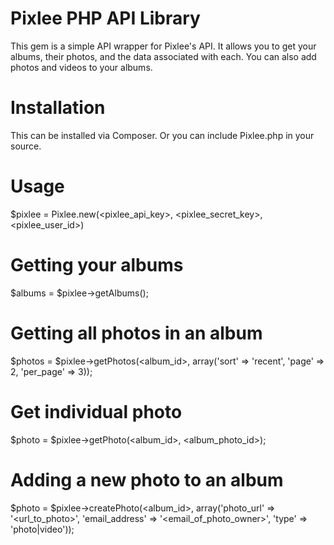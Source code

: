 Pixlee PHP API Library
=================
This gem is a simple API wrapper for Pixlee's API. It allows you to get your albums, their photos, and the data associated with each. You can also add photos and videos to your albums. 


Installation
=================
This can be installed via Composer. Or you can include Pixlee.php in your source.

Usage
==================
$pixlee = Pixlee.new(<pixlee_api_key>, <pixlee_secret_key>, <pixlee_user_id>)

# Getting  your albums
$albums = $pixlee->getAlbums();

# Getting all photos in an album
$photos = $pixlee->getPhotos(<album_id>, array('sort' => 'recent', 'page' => 2, 'per_page' => 3));

# Get individual photo
$photo 	=	$pixlee->getPhoto(<album_id>, <album_photo_id>);

# Adding a new photo to an album
$photo = $pixlee->createPhoto(<album_id>, array('photo_url' => '<url_to_photo>', 'email_address' => '<email_of_photo_owner>', 'type' => 'photo|video'));